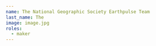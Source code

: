 ```yaml
---
name: The National Geographic Society Earthpulse Team
last_name: The
image: image.jpg
roles:
  - maker
---
```

